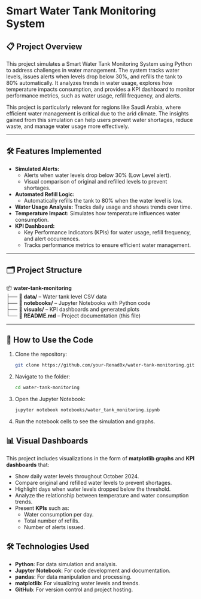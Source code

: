 # Smart Water Tank Monitoring System

## 📋 Project Overview
This project simulates a Smart Water Tank Monitoring System using Python to address challenges in water management. The system tracks water levels, issues alerts when levels drop below 30%, and refills the tank to 80% automatically. It analyzes trends in water usage, explores how temperature impacts consumption, and provides a KPI dashboard to monitor performance metrics, such as water usage, refill frequency, and alerts.

This project is particularly relevant for regions like Saudi Arabia, where efficient water management is critical due to the arid climate. The insights gained from this simulation can help users prevent water shortages, reduce waste, and manage water usage more effectively.

---

## 🛠️ Features Implemented
- **Simulated Alerts:**
  - Alerts when water levels drop below 30% (Low Level alert).
  - Visual comparison of original and refilled levels to prevent shortages.
- **Automated Refill Logic:** 
  - Automatically refills the tank to 80% when the water level is low.
- **Water Usage Analysis:** Tracks daily usage and shows trends over time.
- **Temperature Impact:** Simulates how temperature influences water consumption.
- **KPI Dashboard:** 
  - Key Performance Indicators (KPIs) for water usage, refill frequency, and alert occurrences.
  - Tracks performance metrics to ensure efficient water management.

---

## 🗂️ Project Structure
📦 **water-tank-monitoring**  
├── 📁 **data/** – Water tank level CSV data  
├── 📁 **notebooks/** – Jupyter Notebooks with Python code  
├── 📁 **visuals/** – KPI dashboards and generated plots  
└── 📄 **README.md** – Project documentation (this file)  

---
## 🔧 How to Use the Code
1. Clone the repository:
   ```bash
   git clone https://github.com/your-Renad0x/water-tank-monitoring.git
   ```
2. Navigate to the folder:
   ```bash
   cd water-tank-monitoring
   ```
3. Open the Jupyter Notebook:
   ```bash
   jupyter notebook notebooks/water_tank_monitoring.ipynb
   ```
4. Run the notebook cells to see the simulation and graphs.


## 📊 Visual Dashboards
This project includes visualizations in the form of **matplotlib graphs** and **KPI dashboards** that:

- Show daily water levels throughout October 2024.
- Compare original and refilled water levels to prevent shortages.
- Highlight days when water levels dropped below the threshold.
- Analyze the relationship between temperature and water consumption trends.
- Present **KPIs** such as:
  - Water consumption per day.
  - Total number of refills.
  - Number of alerts issued.


## 🛠️ Technologies Used
- **Python**: For data simulation and analysis.
- **Jupyter Notebook**: For code development and documentation.
- **pandas**: For data manipulation and processing.
- **matplotlib**: For visualizing water levels and trends.
- **GitHub**: For version control and project hosting.
